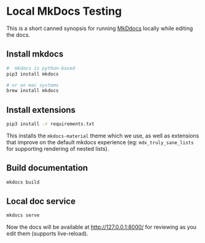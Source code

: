 # Local MkDocs Testing

This is a short canned synopsis for running [MkDdocs](https://www.mkdocs.org/) locally while editing the docs.

## Install mkdocs

```bash
#  mkdocs is python-based
pip3 install mkdocs

# or on mac systems
brew install mkdocs
```

## Install extensions

```bash
pip3 install -r requirements.txt
```

This installs the `mkdocs-material` theme which we use, as well as extensions that improve on the default
mkdocs experience (eg: `mdx_truly_sane_lists` for supporting rendering of nested lists).

## Build documentation

```bash
mkdocs build
```

## Local doc service

```bash
mkdocs serve
```

Now the docs will be available at http://127.0.0.1:8000/ for reviewing as you edit them (supports live-reload).
